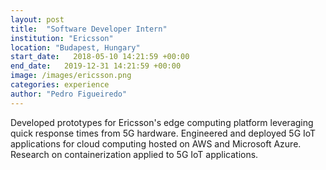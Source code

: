 ```yaml
---
layout: post
title:  "Software Developer Intern"
institution: "Ericsson"
location: "Budapest, Hungary"
start_date:   2018-05-10 14:21:59 +00:00
end_date:   2019-12-31 14:21:59 +00:00
image: /images/ericsson.png
categories: experience
author: "Pedro Figueiredo"
---
```


Developed prototypes for Ericsson's edge computing platform leveraging quick response times from 5G hardware. Engineered and deployed 5G IoT applications for cloud computing hosted on AWS and Microsoft Azure. Research on containerization applied to 5G IoT applications.